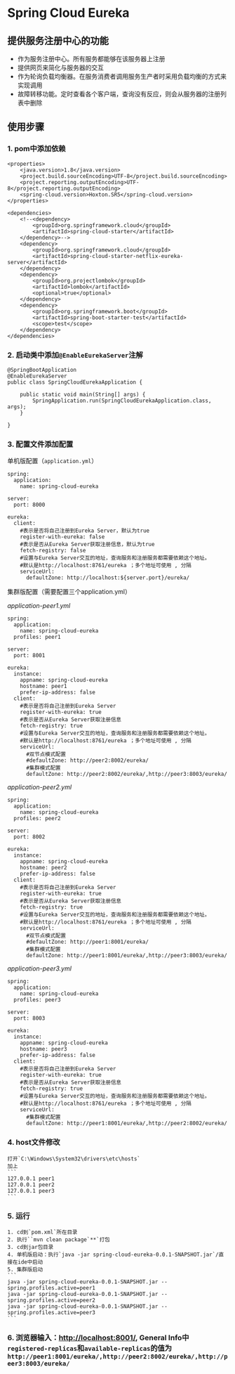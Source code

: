 # Spring Cloud Eureka
## 提供服务注册中心的功能
- 作为服务注册中心。所有服务都能够在该服务器上注册
- 提供网页来简化与服务器的交互
- 作为轮询负载均衡器。在服务消费者调用服务生产者时采用负载均衡的方式来实现调用
- 故障转移功能。定时查看各个客户端，查询没有反应，则会从服务器的注册列表中删除
## 使用步骤
### 1. pom中添加依赖
```
<properties>
    <java.version>1.8</java.version>
    <project.build.sourceEncoding>UTF-8</project.build.sourceEncoding>
    <project.reporting.outputEncoding>UTF-8</project.reporting.outputEncoding>
    <spring-cloud.version>Hoxton.SR5</spring-cloud.version>
</properties>

<dependencies>
    <!--<dependency>
        <groupId>org.springframework.cloud</groupId>
        <artifactId>spring-cloud-starter</artifactId>
    </dependency>-->
    <dependency>
        <groupId>org.springframework.cloud</groupId>
        <artifactId>spring-cloud-starter-netflix-eureka-server</artifactId>
    </dependency>
    <dependency>
        <groupId>org.projectlombok</groupId>
        <artifactId>lombok</artifactId>
        <optional>true</optional>
    </dependency>
    <dependency>
        <groupId>org.springframework.boot</groupId>
        <artifactId>spring-boot-starter-test</artifactId>
        <scope>test</scope>
    </dependency>
</dependencies>
```
### 2. 启动类中添加`@EnableEurekaServer`注解
```
@SpringBootApplication
@EnableEurekaServer
public class SpringCloudEurekaApplication {

	public static void main(String[] args) {
		SpringApplication.run(SpringCloudEurekaApplication.class, args);
	}

}
```
### 3. 配置文件添加配置
单机版配置（`application.yml`）
```
spring:
  application:
    name: spring-cloud-eureka

server:
  port: 8000

eureka:
  client:
    #表示是否将自己注册到Eureka Server，默认为true
    register-with-eureka: false
    #表示是否从Eureka Server获取注册信息，默认为true
    fetch-registry: false
    #设置与Eureka Server交互的地址，查询服务和注册服务都需要依赖这个地址。
    #默认是http://localhost:8761/eureka ；多个地址可使用 , 分隔
    serviceUrl:
      defaultZone: http://localhost:${server.port}/eureka/
```
集群版配置（需要配置三个application.yml）

_application-peer1.yml_
```
spring:
  application:
    name: spring-cloud-eureka
  profiles: peer1

server:
  port: 8001

eureka:
  instance:
    appname: spring-cloud-eureka
    hostname: peer1
    prefer-ip-address: false
  client:
    #表示是否将自己注册到Eureka Server
    register-with-eureka: true
    #表示是否从Eureka Server获取注册信息
    fetch-registry: true
    #设置与Eureka Server交互的地址，查询服务和注册服务都需要依赖这个地址。
    #默认是http://localhost:8761/eureka ；多个地址可使用 , 分隔
    serviceUrl:
      #双节点模式配置
      #defaultZone: http://peer2:8002/eureka/
      #集群模式配置
      defaultZone: http://peer2:8002/eureka/,http://peer3:8003/eureka/
```
_application-peer2.yml_
```
spring:
  application:
    name: spring-cloud-eureka
  profiles: peer2

server:
  port: 8002

eureka:
  instance:
    appname: spring-cloud-eureka
    hostname: peer2
    prefer-ip-address: false
  client:
    #表示是否将自己注册到Eureka Server
    register-with-eureka: true
    #表示是否从Eureka Server获取注册信息
    fetch-registry: true
    #设置与Eureka Server交互的地址，查询服务和注册服务都需要依赖这个地址。
    #默认是http://localhost:8761/eureka ；多个地址可使用 , 分隔
    serviceUrl:
      #双节点模式配置
      #defaultZone: http://peer1:8001/eureka/
      #集群模式配置
      defaultZone: http://peer1:8001/eureka/,http://peer3:8003/eureka/
```
_application-peer3.yml_
```
spring:
  application:
    name: spring-cloud-eureka
  profiles: peer3

server:
  port: 8003

eureka:
  instance:
    appname: spring-cloud-eureka
    hostname: peer3
    prefer-ip-address: false
  client:
    #表示是否将自己注册到Eureka Server
    register-with-eureka: true
    #表示是否从Eureka Server获取注册信息
    fetch-registry: true
    #设置与Eureka Server交互的地址，查询服务和注册服务都需要依赖这个地址。
    #默认是http://localhost:8761/eureka ；多个地址可使用 , 分隔
    serviceUrl:
      #集群模式配置
      defaultZone: http://peer1:8001/eureka/,http://peer2:8002/eureka/
```
### 4. host文件修改
	打开`C:\Windows\System32\drivers\etc\hosts`
	加上
	```
	127.0.0.1 peer1
	127.0.0.1 peer2
	127.0.0.1 peer3
	```
### 5. 运行
	1. cd到`pom.xml`所在目录
 	2. 执行``mvn clean package`**`打包
	3. cd到jar包目录
	4. 单机版启动：执行`java -jar spring-cloud-eureka-0.0.1-SNAPSHOT.jar`/直接在ide中启动	
	5. 集群版启动
	```
	java -jar spring-cloud-eureka-0.0.1-SNAPSHOT.jar --spring.profiles.active=peer1
	java -jar spring-cloud-eureka-0.0.1-SNAPSHOT.jar --spring.profiles.active=peer2
	java -jar spring-cloud-eureka-0.0.1-SNAPSHOT.jar --spring.profiles.active=peer3
	```
### 6. 浏览器输入：<http://localhost:8001/>, General Info中`registered-replicas`和`available-replicas`的值为`http://peer1:8001/eureka/,http://peer2:8002/eureka/,http://peer3:8003/eureka/`